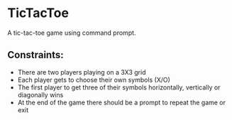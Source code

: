 # TicTacToe

A tic-tac-toe game using command prompt.

## Constraints:
* There are two players playing on a 3X3 grid
* Each player gets to choose their own symbols (X/O)
* The first player to get three of their symbols horizontally, vertically or diagonally wins
* At the end of the game there should be a prompt to repeat the game or exit